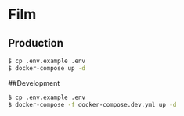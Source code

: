 # Film

## Production

```bash
$ cp .env.example .env
$ docker-compose up -d
```
##Development

```bash
$ cp .env.example .env
$ docker-compose -f docker-compose.dev.yml up -d
```
